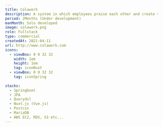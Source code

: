 ```yaml
---
title: Colawork
description: A system in which employees praise each other and create value. I am developing MVP and I am in charge of infrastructure design, backend development, and frontend development. It is a project that has been continuously reflected by requesting meetings and experienced external API linkage through Slack and Dooray.
period: 2Months (Under development)
manMonth: Solo developed
image: colawork.png
role: Fullstack
type: commercial
createdAt: 2021-04-11
url: http://www.colawork.com
icons:
  - viewBox: 0 0 32 32
    width: 1em
    height: 1em
    tag: iconNuxt
  - viewBox: 0 0 32 32
    tag: iconSpring
    
stacks:
  - Springboot
  - JPA
  - Querydsl
  - Nuxt.js (Vue.js)
  - Postcss
  - MariaDB
  - AWS EC2, RDS, S3 etc...
---
```

